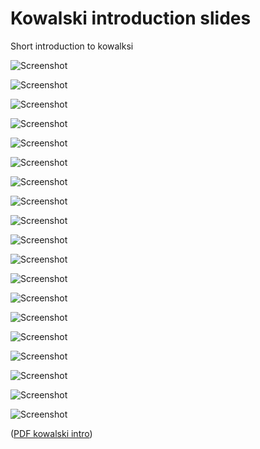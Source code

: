 # Kowalski introduction slides

Short introduction to kowalksi

![Screenshot](build/images/kowalksi-intro-01.png)

![Screenshot](build/images/kowalksi-intro-02.png)

![Screenshot](build/images/kowalksi-intro-03.png)

![Screenshot](build/images/kowalksi-intro-04.png)

![Screenshot](build/images/kowalksi-intro-05.png)

![Screenshot](build/images/kowalksi-intro-06.png)

![Screenshot](build/images/kowalksi-intro-07.png)

![Screenshot](build/images/kowalksi-intro-08.png)

![Screenshot](build/images/kowalksi-intro-09.png)

![Screenshot](build/images/kowalksi-intro-10.png)

![Screenshot](build/images/kowalksi-intro-11.png)

![Screenshot](build/images/kowalksi-intro-12.png)

![Screenshot](build/images/kowalksi-intro-13.png)

![Screenshot](build/images/kowalksi-intro-14.png)

![Screenshot](build/images/kowalksi-intro-15.png)

![Screenshot](build/images/kowalksi-intro-16.png)

![Screenshot](build/images/kowalksi-intro-17.png)

![Screenshot](build/images/kowalksi-intro-18.png)

![Screenshot](build/images/kowalksi-intro-19.png)

([PDF kowalski intro](build/kowalksi-intro.pdf))
